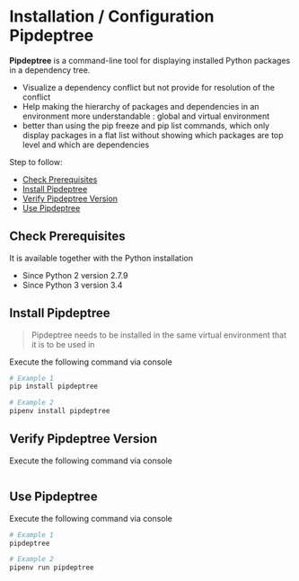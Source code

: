 # Installation / Configuration Pipdeptree

**Pipdeptree** is a command-line tool for displaying installed Python packages in a dependency tree. 

* Visualize a dependency conflict but  not provide for resolution of the conflict
* Help making the hierarchy of packages and dependencies in an environment more understandable : global and virtual environment
* better than using the pip freeze and pip list commands, which only display packages in a flat list without showing which packages are top level and which are dependencies


 


Step to follow:

- [Check Prerequisites](#check-prerequisites)
- [Install Pipdeptree](#install-pipdeptree)
- [Verify Pipdeptree Version](#verify-version-pipdeptree)
- [Use Pipdeptree](#use-pipdeptree)




## Check Prerequisites

It is available together with the Python installation

 * Since Python 2 version 2.7.9
 * Since Python 3 version 3.4





## Install Pipdeptree

> Pipdeptree needs to be installed in the same virtual environment that it is to be used in

Execute the following command via console

```bash
# Example 1
pip install pipdeptree

# Example 2
pipenv install pipdeptree 
```





## Verify Pipdeptree Version

Execute the following command via console

```bash

```




## Use Pipdeptree

Execute the following command via console

```bash
# Example 1
pipdeptree

# Example 2
pipenv run pipdeptree
```